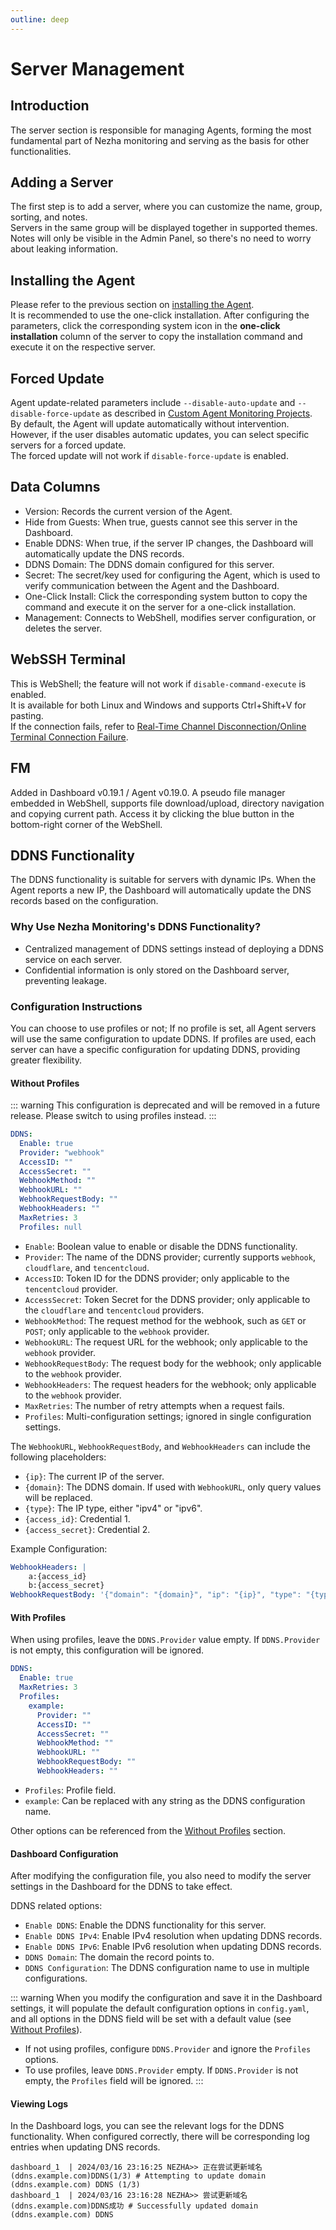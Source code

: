 ```yaml
---
outline: deep
---
```


# Server Management

## Introduction

The server section is responsible for managing Agents, forming the most fundamental part of Nezha monitoring and serving as the basis for other functionalities.

## Adding a Server

The first step is to add a server, where you can customize the name, group, sorting, and notes.  
Servers in the same group will be displayed together in supported themes. Notes will only be visible in the Admin Panel, so there's no need to worry about leaking information.

## Installing the Agent

Please refer to the previous section on [installing the Agent](/en_US/guide/agent.html).  
It is recommended to use the one-click installation. After configuring the parameters, click the corresponding system icon in the **one-click installation** column of the server to copy the installation command and execute it on the respective server.

## Forced Update

Agent update-related parameters include `--disable-auto-update` and `--disable-force-update` as described in [Custom Agent Monitoring Projects](/en_US/guide/q7.html).  
By default, the Agent will update automatically without intervention. However, if the user disables automatic updates, you can select specific servers for a forced update.  
The forced update will not work if `disable-force-update` is enabled.

## Data Columns

* Version: Records the current version of the Agent.
* Hide from Guests: When true, guests cannot see this server in the Dashboard.
* Enable DDNS: When true, if the server IP changes, the Dashboard will automatically update the DNS records.
* DDNS Domain: The DDNS domain configured for this server.
* Secret: The secret/key used for configuring the Agent, which is used to verify communication between the Agent and the Dashboard.
* One-Click Install: Click the corresponding system button to copy the command and execute it on the server for a one-click installation.
* Management: Connects to WebShell, modifies server configuration, or deletes the server.

## WebSSH Terminal

This is WebShell; the feature will not work if `disable-command-execute` is enabled.  
It is available for both Linux and Windows and supports Ctrl+Shift+V for pasting.  
If the connection fails, refer to [Real-Time Channel Disconnection/Online Terminal Connection Failure](/en_US/guide/q4.html).

## FM
Added in Dashboard v0.19.1 / Agent v0.19.0. A pseudo file manager embedded in WebShell, supports file download/upload, directory navigation and copying current path. Access it by clicking the blue button in the bottom-right corner of the WebShell.

## DDNS Functionality

The DDNS functionality is suitable for servers with dynamic IPs. When the Agent reports a new IP, the Dashboard will automatically update the DNS records based on the configuration.

### Why Use Nezha Monitoring's DDNS Functionality?

- Centralized management of DDNS settings instead of deploying a DDNS service on each server.
- Confidential information is only stored on the Dashboard server, preventing leakage.

### Configuration Instructions

You can choose to use profiles or not; If no profile is set, all Agent servers will use the same configuration to update DDNS. If profiles are used, each server can have a specific configuration for updating DDNS, providing greater flexibility.

#### Without Profiles
::: warning
This configuration is deprecated and will be removed in a future release. Please switch to using profiles instead.
:::

```yaml
DDNS:
  Enable: true
  Provider: "webhook"
  AccessID: ""
  AccessSecret: ""
  WebhookMethod: ""
  WebhookURL: ""
  WebhookRequestBody: ""
  WebhookHeaders: ""
  MaxRetries: 3
  Profiles: null
```

- `Enable`: Boolean value to enable or disable the DDNS functionality.
- `Provider`: The name of the DDNS provider; currently supports `webhook`, `cloudflare`, and `tencentcloud`.
- `AccessID`: Token ID for the DDNS provider; only applicable to the `tencentcloud` provider.
- `AccessSecret`: Token Secret for the DDNS provider; only applicable to the `cloudflare` and `tencentcloud` providers.
- `WebhookMethod`: The request method for the webhook, such as `GET` or `POST`; only applicable to the `webhook` provider.
- `WebhookURL`: The request URL for the webhook; only applicable to the `webhook` provider.
- `WebhookRequestBody`: The request body for the webhook; only applicable to the `webhook` provider.
- `WebhookHeaders`: The request headers for the webhook; only applicable to the `webhook` provider.
- `MaxRetries`: The number of retry attempts when a request fails.
- `Profiles`: Multi-configuration settings; ignored in single configuration settings.

The `WebhookURL`, `WebhookRequestBody`, and `WebhookHeaders` can include the following placeholders:

- `{ip}`: The current IP of the server.
- `{domain}`: The DDNS domain. If used with `WebhookURL`, only query values will be replaced.
- `{type}`: The IP type, either "ipv4" or "ipv6".
- `{access_id}`: Credential 1.
- `{access_secret}`: Credential 2.

Example Configuration:

```yaml
WebhookHeaders: |
    a:{access_id}
    b:{access_secret}
WebhookRequestBody: '{"domain": "{domain}", "ip": "{ip}", "type": "{type}"}'
```

#### With Profiles

When using profiles, leave the `DDNS.Provider` value empty. If `DDNS.Provider` is not empty, this configuration will be ignored.

```yaml
DDNS:
  Enable: true
  MaxRetries: 3
  Profiles:
    example:
      Provider: ""
      AccessID: ""
      AccessSecret: ""
      WebhookMethod: ""
      WebhookURL: ""
      WebhookRequestBody: ""
      WebhookHeaders: ""
```

- `Profiles`: Profile field.
- `example`: Can be replaced with any string as the DDNS configuration name.

Other options can be referenced from the [Without Profiles](#Without-Profiles) section.

#### Dashboard Configuration

After modifying the configuration file, you also need to modify the server settings in the Dashboard for the DDNS to take effect.

DDNS related options:

- `Enable DDNS`: Enable the DDNS functionality for this server.
- `Enable DDNS IPv4`: Enable IPv4 resolution when updating DDNS records.
- `Enable DDNS IPv6`: Enable IPv6 resolution when updating DDNS records.
- `DDNS Domain`: The domain the record points to.
- `DDNS Configuration`: The DDNS configuration name to use in multiple configurations.

::: warning
When you modify the configuration and save it in the Dashboard settings, it will populate the default configuration options in `config.yaml`, and all options in the DDNS field will be set with a default value (see [Without Profiles](#Without-Profiles)).

- If not using profiles, configure `DDNS.Provider` and ignore the `Profiles` options.
- To use profiles, leave `DDNS.Provider` empty. If `DDNS.Provider` is not empty, the `Profiles` field will be ignored.
:::

#### Viewing Logs

In the Dashboard logs, you can see the relevant logs for the DDNS functionality. When configured correctly, there will be corresponding log entries when updating DNS records.

```shell
dashboard_1  | 2024/03/16 23:16:25 NEZHA>> 正在尝试更新域名(ddns.example.com)DDNS(1/3) # Attempting to update domain (ddns.example.com) DDNS (1/3)
dashboard_1  | 2024/03/16 23:16:28 NEZHA>> 尝试更新域名(ddns.example.com)DDNS成功 # Successfully updated domain (ddns.example.com) DDNS
```